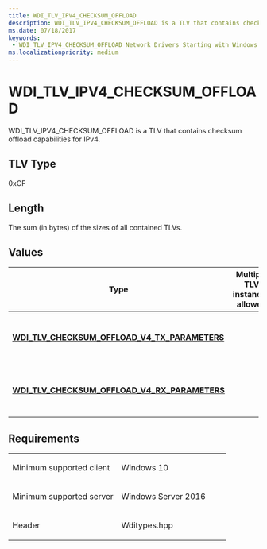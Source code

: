```yaml
---
title: WDI_TLV_IPV4_CHECKSUM_OFFLOAD
description: WDI_TLV_IPV4_CHECKSUM_OFFLOAD is a TLV that contains checksum offload capabilities for IPv4.
ms.date: 07/18/2017
keywords:
 - WDI_TLV_IPV4_CHECKSUM_OFFLOAD Network Drivers Starting with Windows Vista
ms.localizationpriority: medium
---
```


# WDI\_TLV\_IPV4\_CHECKSUM\_OFFLOAD


WDI\_TLV\_IPV4\_CHECKSUM\_OFFLOAD is a TLV that contains checksum offload capabilities for IPv4.

## TLV Type


0xCF

## Length


The sum (in bytes) of the sizes of all contained TLVs.

## Values


| Type                                                                                                 | Multiple TLV instances allowed | Optional | Description                                  |
|------------------------------------------------------------------------------------------------------|--------------------------------|----------|----------------------------------------------|
| [**WDI\_TLV\_CHECKSUM\_OFFLOAD\_V4\_TX\_PARAMETERS**](wdi-tlv-checksum-offload-v4-tx-parameters.md) |                                |          | Parameters for Tx checksum offload for IPv4. |
| [**WDI\_TLV\_CHECKSUM\_OFFLOAD\_V4\_RX\_PARAMETERS**](wdi-tlv-checksum-offload-v4-rx-parameters.md) |                                |          | Parameters for Rx checksum offload for IPv4. |

 

## Requirements

<table>
<colgroup>
<col width="50%" />
<col width="50%" />
</colgroup>
<tbody>
<tr class="odd">
<td><p>Minimum supported client</p></td>
<td><p>Windows 10</p></td>
</tr>
<tr class="even">
<td><p>Minimum supported server</p></td>
<td><p>Windows Server 2016</p></td>
</tr>
<tr class="odd">
<td><p>Header</p></td>
<td>Wditypes.hpp</td>
</tr>
</tbody>
</table>

 

 




